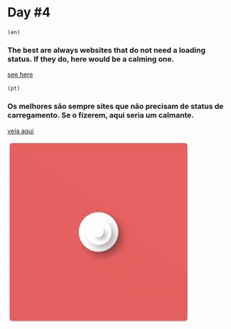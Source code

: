 # Day #4

    (en)
### The best are always websites that do not need a loading status. If they do, here would be a calming one.

[see here](https://bonbj.github.io/100DaysCSSChallenge/days/4-day-loading)

    (pt)
### Os melhores são sempre sites que não precisam de status de carregamento. Se o fizerem, aqui seria um calmante.
[veja aqui](https://bonbj.github.io/100DaysCSSChallenge/days/4-day-loading)

![image exemple](../../src/banner/day-4-banner.gif)